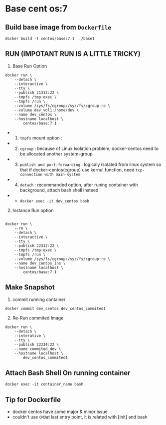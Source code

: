 # Base cent os:7



## Build base image from `Dockerfile`

```shell
docker build -t centos/base:7.1  ./base1
```



## RUN (IMPOTANT RUN IS A LITTLE TRICKY)

1) Base Run Option
```shell
docker run \
    --detach \
    --interactive \
    --tty \
    --publish 21312:22 \
    --tmpfs /tmp:exec \
    --tmpfs /run \
    --volume /sys/fs/cgroup:/sys/fs/cgroup:ro \
    --volume dev_vol1:/home/dev \
    --name dev_centos \
    --hostname localhost \
        centos/base:7.1
```

- 1) `tmpfs` mount option : 
- 2) `cgroup` : because of Linux Isolation problem, docker-centos need to be allocated another system-group
- 3) `publish and port-forwarding` : logicaly isolated from linux system so that  if docker-centos(cgroup) use kernul function, need `tcp-connection with main-system`
- 4) `detach` : recommanded option, after runing container with background, attach bash shell insteed 
- - `docker exec -it dev_centos bash`


2) Instance Run option

```shell

docker run \
    --rm \
    --detach \
    --interactive \
    --tty \
    --publish 22312:22 \
    --tmpfs /tmp:exec \
    --tmpfs /run \
    --volume /sys/fs/cgroup:/sys/fs/cgroup:ro \
    --name dev_centos_ins \
    --hostname localhost \
        centos/base:7.1
```

## Make Snapshot

1) commit running container

```shell
docker commit dev_centos dev_centos_commited1
```

2) Re-Run commited Image

```shell
docker run \
    --detach \
    --interative \
    --tty \
    --publish 22234:22 \
    --name commited_dev \
    --hostname localhost \
        dev_centos_commited1
```

## Attach Bash Shell On running container

```shell
docker exec -it container_name bash
```


## Tip for Dockerfile 

- docker centos have some major & minor issue
- couldn't use `CMD`at last entry point, it is related with [init] and bash

